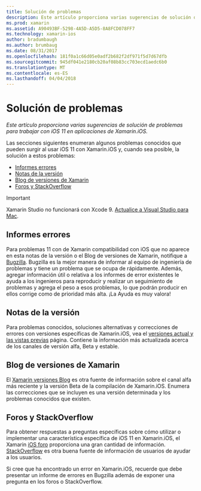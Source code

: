 ```yaml
---
title: Solución de problemas
description: Este artículo proporciona varias sugerencias de solución de problemas para trabajar con iOS 11 en aplicaciones de Xamarin.iOS.
ms.prod: xamarin
ms.assetid: A90493BF-5298-4A5D-A5D5-8A8FCD078FF7
ms.technology: xamarin-ios
author: bradumbaugh
ms.author: brumbaug
ms.date: 08/31/2017
ms.openlocfilehash: 181f0a1c66d05e0adf2b682f2df971f5d7d67dfb
ms.sourcegitcommit: 945df041e2180cb20af08b83cc703ecd1aedc6b0
ms.translationtype: MT
ms.contentlocale: es-ES
ms.lasthandoff: 04/04/2018
---
```

# <a name="troubleshooting"></a>Solución de problemas

_Este artículo proporciona varias sugerencias de solución de problemas para trabajar con iOS 11 en aplicaciones de Xamarin.iOS._

Las secciones siguientes enumeran algunos problemas conocidos que pueden surgir al usar iOS 11 con Xamarin.iOS y, cuando sea posible, la solución a estos problemas:

- [Informes errores](#Reporting-Bugs)
- [Notas de la versión](#Release-Notes)
- [Blog de versiones de Xamarin](#Xamarin-Releases-Blog)
- [Foros y StackOverflow](#Forums-and-StackOverflow)

> [!IMPORTANT]
> Xamarin Studio no funcionará con Xcode 9.
> [Actualice a Visual Studio para Mac](https://www.visualstudio.com/vs/).

<a name="Reporting-Bugs" />

## <a name="reporting-bugs"></a>Informes errores

Para problemas 11 con de Xamarin compatibilidad con iOS que no aparece en esta notas de la versión o el Blog de versiones de Xamarin, notifique a [Bugzilla](https://bugzilla.xamarin.com/enter_bug.cgi?product=iOS). Bugzilla es la mejor manera de informar al equipo de ingeniería de problemas y tiene un problema que se ocupa de rápidamente. Además, agregar información útil o relativa a los informes de error existentes le ayuda a los ingenieros para reproducir y realizar un seguimiento de problemas y agrega el peso a esos problemas, lo que podrán producir en ellos corrige como de prioridad más alta. ¡La Ayuda es muy valora!

<a name="Release-Notes" />

## <a name="release-notes"></a>Notas de la versión

Para problemas conocidos, soluciones alternativas y correcciones de errores con versiones específicas de Xamarin.iOS, vea el [versiones actual y las vistas previas](https://developer.xamarin.com/releases/current/) página. Contiene la información más actualizada acerca de los canales de versión alfa, Beta y estable.

<a name="Xamarin-Releases-Blog" />

## <a name="xamarin-releases-blog"></a>Blog de versiones de Xamarin

El [Xamarin versiones Blog](https://releases.xamarin.com/) es otra fuente de información sobre el canal alfa más reciente y la versión Beta de la compilación de Xamarin.iOS. Enumera las correcciones que se incluyen es una versión determinada y los problemas conocidos que existen.

<a name="Forums-and-StackOverflow" />

## <a name="forums-and-stackoverflow"></a>Foros y StackOverflow

Para obtener respuestas a preguntas específicas sobre cómo utilizar o implementar una característica específica de iOS 11 en Xamarin.iOS, el Xamarin [iOS foro](http://forums.xamarin.com/categories/ios) proporciona una gran cantidad de información. [StackOverflow](http://stackoverflow.com/search?tab=newest&q=xamarin) es otra buena fuente de información de usuarios de ayudar a los usuarios.

Si cree que ha encontrado un error en Xamarin.iOS, recuerde que debe presentar un informe de errores en Bugzilla además de exponer una pregunta en los foros o StackOverflow.
